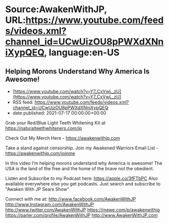 # Source:AwakenWithJP, URL:https://www.youtube.com/feeds/videos.xml?channel_id=UCwUizOU8pPWXdXNniXypQEQ, language:en-US

## Helping Morons Understand Why America Is Awesome!
 - [https://www.youtube.com/watch?v=Y7_CxVwL_zU](https://www.youtube.com/watch?v=Y7_CxVwL_zU)
 - RSS feed: https://www.youtube.com/feeds/videos.xml?channel_id=UCwUizOU8pPWXdXNniXypQEQ
 - date published: 2021-07-17 00:00:00+00:00

Grab your Red/Blue Light Teeth Whitening Kit at https://naturalteethwhiteners.com/jp

Check Out My Merch Here - https://awakenwithjp.com

Take a stand against censorship. Join my Awakened Warriors Email List - https://awakenwithjp.com/joinme

In this video I’m helping morons understand why America is awesome! The USA is the land of the free and the home of the brave not the obedient.

Listen and Subscribe to my Podcast here: 
https://apple.co/3fFTbPC
Also available everywhere else you get podcasts. Just search and subscribe to "Awaken With JP Sears Show"

Connect with me at: 
http://www.facebook.com/AwakenWithJP
http://www.Instagram.com/AwakenWithJP
http://www.twitter.com/AwakenWithJP
https://mewe.com/p/awakenwithjp
https://parler.com/profile/AwakenWithJP
http://www.AwakenWithJP.com

